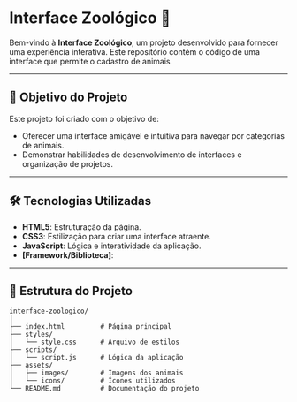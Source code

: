 # Interface Zoológico 🐾

Bem-vindo à **Interface Zoológico**, um projeto desenvolvido para fornecer uma experiência interativa. Este repositório contém o código de uma interface que permite o cadastro de animais 

---

## 🚀 Objetivo do Projeto

Este projeto foi criado com o objetivo de:

- Oferecer uma interface amigável e intuitiva para navegar por categorias de animais.
- Demonstrar habilidades de desenvolvimento de interfaces e organização de projetos.

---

## 🛠️ Tecnologias Utilizadas

- **HTML5**: Estruturação da página.
- **CSS3**: Estilização para criar uma interface atraente.
- **JavaScript**: Lógica e interatividade da aplicação.
- **[Framework/Biblioteca]**: 

---

## 📂 Estrutura do Projeto

```plaintext
interface-zoologico/
│
├── index.html         # Página principal
├── styles/
│   └── style.css      # Arquivo de estilos
├── scripts/
│   └── script.js      # Lógica da aplicação
├── assets/
│   ├── images/        # Imagens dos animais
│   └── icons/         # Ícones utilizados
└── README.md          # Documentação do projeto
